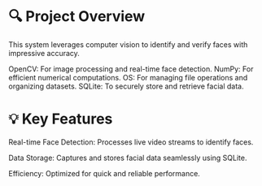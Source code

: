 # 🔍 Project Overview
This system leverages computer vision to identify and verify faces with impressive accuracy.

OpenCV: For image processing and real-time face detection.
NumPy: For efficient numerical computations.
OS: For managing file operations and organizing datasets.
SQLite: To securely store and retrieve facial data.
# 💡 Key Features
Real-time Face Detection: Processes live video streams to identify faces.

Data Storage: Captures and stores facial data seamlessly using SQLite.

Efficiency: Optimized for quick and reliable performance.
